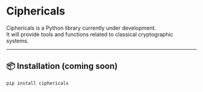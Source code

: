 # Ciphericals

Ciphericals is a Python library currently under development.  
It will provide tools and functions related to classical cryptographic systems.

---

## 📦 Installation (coming soon)

```bash
pip install ciphericals
